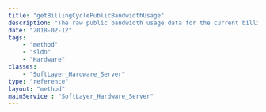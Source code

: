 ```yaml
---
title: "getBillingCyclePublicBandwidthUsage"
description: "The raw public bandwidth usage data for the current billing cycle."
date: "2018-02-12"
tags:
    - "method"
    - "sldn"
    - "Hardware"
classes:
    - "SoftLayer_Hardware_Server"
type: "reference"
layout: "method"
mainService : "SoftLayer_Hardware_Server"
---
```

